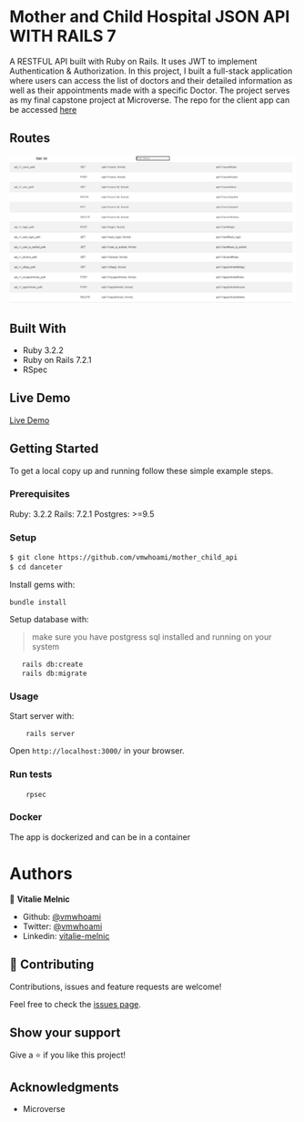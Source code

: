 # Mother and Child Hospital JSON API WITH RAILS 7

A RESTFUL API built with Ruby on Rails. It uses JWT to implement Authentication & Authorization. In this project, I built a full-stack application where users can access the list of doctors and their detailed information as well as their appointments made with a specific Doctor. The project serves as my final capstone project at Microverse. The repo for the client app can be accessed [here](https://github.com/vmwhoami/mother_child_api)

## Routes

![screenshot](./routes.jpg)

## Built With

- Ruby 3.2.2
- Ruby on Rails 7.2.1
- RSpec

## Live Demo

[Live Demo](https://mother-child.netlify.app)

## Getting Started

To get a local copy up and running follow these simple example steps.

### Prerequisites

Ruby: 3.2.2
Rails: 7.2.1
Postgres: >=9.5

### Setup

```bash
$ git clone https://github.com/vmwhoami/mother_child_api
$ cd danceter
```

Install gems with:

```
bundle install
```

Setup database with:

> make sure you have postgress sql installed and running on your system

```
   rails db:create
   rails db:migrate
```

### Usage

Start server with:

```
    rails server
```

Open `http://localhost:3000/` in your browser.

### Run tests

```
    rpsec
```

### Docker 

The app is dockerized and can be in a container

# Authors

👤 **Vitalie Melnic**

- Github: [@vmwhoami](https://github.com/vmwhoami)
- Twitter: [@vmwhoami](https://twitter.com/vmwhoami)
- Linkedin: [vitalie-melnic](https://www.linkedin.com/in/vitalie-melnic/)

## 🤝 Contributing

Contributions, issues and feature requests are welcome!

Feel free to check the [issues page](issues/).

## Show your support

Give a ⭐️ if you like this project!

## Acknowledgments

- Microverse
